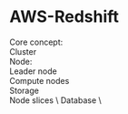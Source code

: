 # AWS-Redshift
Core concept: \
	Cluster \
	Node: \
		Leader node \
		Compute nodes \
	Storage \
	Node slices \ 
	Database \
